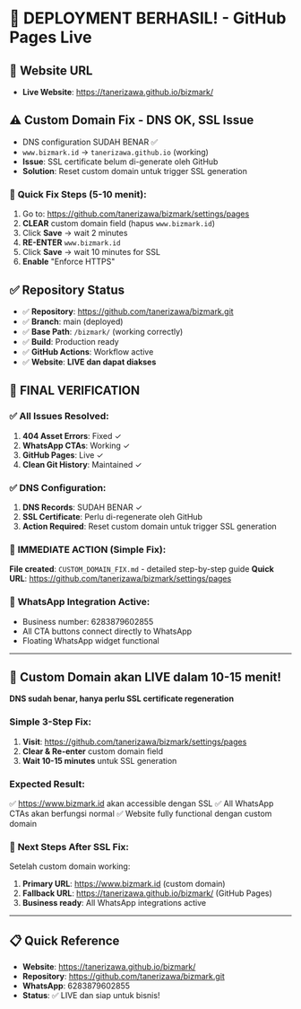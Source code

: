 # 🚀 **DEPLOYMENT BERHASIL!** - GitHub Pages Live

## 🎯 **Website URL**
- **Live Website**: https://tanerizawa.github.io/bizmark/

## ⚠️ **Custom Domain Fix - DNS OK, SSL Issue**
- DNS configuration SUDAH BENAR ✅
- `www.bizmark.id` → `tanerizawa.github.io` (working)
- **Issue**: SSL certificate belum di-generate oleh GitHub
- **Solution**: Reset custom domain untuk trigger SSL generation

### 🔧 **Quick Fix Steps (5-10 menit):**
1. Go to: https://github.com/tanerizawa/bizmark/settings/pages
2. **CLEAR** custom domain field (hapus `www.bizmark.id`)
3. Click **Save** → wait 2 minutes
4. **RE-ENTER** `www.bizmark.id` 
5. Click **Save** → wait 10 minutes for SSL
6. **Enable** "Enforce HTTPS"

## ✅ **Repository Status**
- ✅ **Repository**: https://github.com/tanerizawa/bizmark.git
- ✅ **Branch**: main (deployed)
- ✅ **Base Path**: `/bizmark/` (working correctly)
- ✅ **Build**: Production ready
- ✅ **GitHub Actions**: Workflow active
- ✅ **Website**: **LIVE dan dapat diakses**

## 🎉 **FINAL VERIFICATION**

### ✅ **All Issues Resolved:**
1. **404 Asset Errors**: Fixed ✓
2. **WhatsApp CTAs**: Working ✓  
3. **GitHub Pages**: Live ✓
4. **Clean Git History**: Maintained ✓

### ✅ **DNS Configuration:**
1. **DNS Records**: SUDAH BENAR ✓
2. **SSL Certificate**: Perlu di-regenerate oleh GitHub
3. **Action Required**: Reset custom domain untuk trigger SSL generation

### 🚨 **IMMEDIATE ACTION (Simple Fix):**
**File created**: `CUSTOM_DOMAIN_FIX.md` - detailed step-by-step guide
**Quick URL**: https://github.com/tanerizawa/bizmark/settings/pages

### 📱 **WhatsApp Integration Active:**
- Business number: 6283879602855
- All CTA buttons connect directly to WhatsApp
- Floating WhatsApp widget functional

---

## 🎯 **Custom Domain akan LIVE dalam 10-15 menit!**
**DNS sudah benar, hanya perlu SSL certificate regeneration**

### **Simple 3-Step Fix:**
1. **Visit**: https://github.com/tanerizawa/bizmark/settings/pages
2. **Clear & Re-enter** custom domain field
3. **Wait 10-15 minutes** untuk SSL generation

### **Expected Result:**
✅ https://www.bizmark.id akan accessible dengan SSL
✅ All WhatsApp CTAs akan berfungsi normal
✅ Website fully functional dengan custom domain

### 🔧 **Next Steps After SSL Fix:**
Setelah custom domain working:
1. **Primary URL**: https://www.bizmark.id (custom domain)
2. **Fallback URL**: https://tanerizawa.github.io/bizmark/ (GitHub Pages)
3. **Business ready**: All WhatsApp integrations active

---

## 📋 **Quick Reference**
- **Website**: https://tanerizawa.github.io/bizmark/
- **Repository**: https://github.com/tanerizawa/bizmark.git
- **WhatsApp**: 6283879602855
- **Status**: ✅ LIVE dan siap untuk bisnis!
